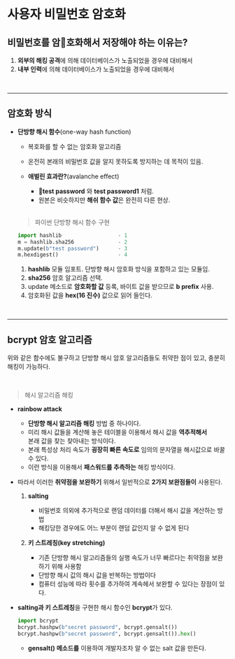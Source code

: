 # **사용자 비밀번호 암호화**

## **비밀번호를 암호화해서 저장해야 하는 이유는?**
1. **외부의 해킹 공격**에 의해 데이터베이스가 노출되었을 경우에 대비해서
2. **내부 인력**에 의해 데이터베이스가 노출되었을 경우에 대비해서

<br>

---
## **암호화 방식**
- **단방향 해시 함수**(one-way hash function)
    - 복호화를 할 수 없는 암호화 알고리즘

    - 온전히 본래의 비밀번호 값을 알지 못하도록 방지하는 데 목적이 있음.
    - **애벌린 효과란?**(avalanche effect)
        - **test password** 와 **test password1** 처럼.
        - 원본은 비슷하지만 **해쉬 함수 값**은 완전히 다른 현상.

    <br>

    > 파이썬 단방향 해시 함수 구현
    ~~~python
    import hashlib                  - 1
    m = hashlib.sha256              - 2
    m.update(b"test password")      - 3
    m.hexdigest()                   - 4
    ~~~

    1. **hashlib** 모듈 임포트. 단방향 해시 암호화 방식을 포함하고 있는 모듈임.
    2. **sha256** 암호 알고리즘 선택.
    3. update 메소드로 **암호화할 값** 등록, 바이트 값을 받으므로 **b prefix** 사용.
    4. 암호화된 값을 **hex(16 진수)** 값으로 읽어 들인다.

<br>

---
## **bcrypt 암호 알고리즘**
위와 같은 함수에도 불구하고 단방향 해시 암호 알고리즘들도 취약한 점이 있고, 충분히 해킹이 가능하다.

<br>

> 해시 알고리즘 해킹
- **rainbow attack**
    - **단방향 해시 알고리즘 해킹** 방법 중 하나이다.
    - 미리 해시 값들을 계산해 놓은 테이블을 이용해서 해시 값을 **역추적해서**   
    본래 값을 찾는 찾아내는 방식이다.
    - 본래 특성상 처리 속도가 **굉장히 빠른 속도로** 임의의 문자열을 해시값으로 바꿀 수 있다.
    - 이런 방식을 이용해서 **패스워드를 추측하는** 해킹 방식이다.

- 따라서 이러한 **취약점을 보완하기** 위해서 일반적으로 **2가지 보완점들이** 사용된다.
    1. **salting**
        - 비밀번호 의외에 추가적으로 랜덤 데이터를 더해서 해시 값을 계산하는 방법
        - 해킹당한 경우에도 어느 부분이 랜덤 값인지 알 수 없게 된다

    2. **키 스트레칭(key stretching)**
        - 기존 단방향 해시 알고리즘들의 실행 속도가 너무 빠르다는 취약점을 보완하기 위해 사용함
        - 단방향 해시 값의 해시 값을 반복하는 방법이다
        - 컴퓨터 성능에 따라 횟수를 추가하여 계속헤서 보완할 수 있다는 장점이 있다.

- **salting과 키 스트레칭**을 구현한 해시 함수인 **bcrypt**가 있다.
    ~~~python
    import bcrypt
    bcrypt.hashpw(b"secret password", bcrypt.gensalt())
    bcrypt.hashpw(b"secret password", bcrypt.gensalt()).hex()
    ~~~

    - **gensalt() 메소드를** 이용하여 개발자조차 알 수 없는 salt 값을 만든다.